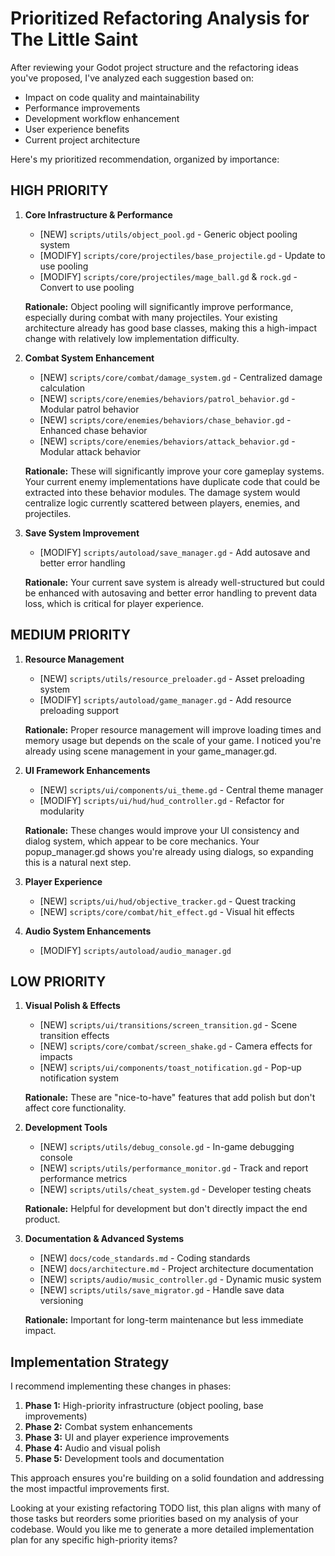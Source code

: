 # Prioritized Refactoring Analysis for The Little Saint

After reviewing your Godot project structure and the refactoring ideas you've proposed, I've analyzed each suggestion based on:
- Impact on code quality and maintainability
- Performance improvements
- Development workflow enhancement
- User experience benefits
- Current project architecture

Here's my prioritized recommendation, organized by importance:

## HIGH PRIORITY

1. **Core Infrastructure & Performance**
   - [NEW] `scripts/utils/object_pool.gd` - Generic object pooling system
   - [MODIFY] `scripts/core/projectiles/base_projectile.gd` - Update to use pooling
   - [MODIFY] `scripts/core/projectiles/mage_ball.gd` & `rock.gd` - Convert to use pooling
   
   **Rationale:** Object pooling will significantly improve performance, especially during combat with many projectiles. Your existing architecture already has good base classes, making this a high-impact change with relatively low implementation difficulty.

2. **Combat System Enhancement**
   - [NEW] `scripts/core/combat/damage_system.gd` - Centralized damage calculation
   - [NEW] `scripts/core/enemies/behaviors/patrol_behavior.gd` - Modular patrol behavior
   - [NEW] `scripts/core/enemies/behaviors/chase_behavior.gd` - Enhanced chase behavior
   - [NEW] `scripts/core/enemies/behaviors/attack_behavior.gd` - Modular attack behavior
   
   **Rationale:** These will significantly improve your core gameplay systems. Your current enemy implementations have duplicate code that could be extracted into these behavior modules. The damage system would centralize logic currently scattered between players, enemies, and projectiles.

3. **Save System Improvement**
   - [MODIFY] `scripts/autoload/save_manager.gd` - Add autosave and better error handling
   
   **Rationale:** Your current save system is already well-structured but could be enhanced with autosaving and better error handling to prevent data loss, which is critical for player experience.

## MEDIUM PRIORITY

1. **Resource Management**
   - [NEW] `scripts/utils/resource_preloader.gd` - Asset preloading system
   - [MODIFY] `scripts/autoload/game_manager.gd` - Add resource preloading support
   
   **Rationale:** Proper resource management will improve loading times and memory usage but depends on the scale of your game. I noticed you're already using scene management in your game_manager.gd.

2. **UI Framework Enhancements**
   - [NEW] `scripts/ui/components/ui_theme.gd` - Central theme manager
   - [MODIFY] `scripts/ui/hud/hud_controller.gd` - Refactor for modularity

   **Rationale:** These changes would improve your UI consistency and dialog system, which appear to be core mechanics. Your popup_manager.gd shows you're already using dialogs, so expanding this is a natural next step.

3. **Player Experience**
   - [NEW] `scripts/ui/hud/objective_tracker.gd` - Quest tracking
   - [NEW] `scripts/core/combat/hit_effect.gd` - Visual hit effects

4. **Audio System Enhancements**
   - [MODIFY] `scripts/autoload/audio_manager.gd`

   

## LOW PRIORITY

1. **Visual Polish & Effects**
   - [NEW] `scripts/ui/transitions/screen_transition.gd` - Scene transition effects
   - [NEW] `scripts/core/combat/screen_shake.gd` - Camera effects for impacts
   - [NEW] `scripts/ui/components/toast_notification.gd` - Pop-up notification system
   
   **Rationale:** These are "nice-to-have" features that add polish but don't affect core functionality.

2. **Development Tools**
   - [NEW] `scripts/utils/debug_console.gd` - In-game debugging console
   - [NEW] `scripts/utils/performance_monitor.gd` - Track and report performance metrics
   - [NEW] `scripts/utils/cheat_system.gd` - Developer testing cheats
   
   **Rationale:** Helpful for development but don't directly impact the end product.

3. **Documentation & Advanced Systems**
   - [NEW] `docs/code_standards.md` - Coding standards
   - [NEW] `docs/architecture.md` - Project architecture documentation
   - [NEW] `scripts/audio/music_controller.gd` - Dynamic music system
   - [NEW] `scripts/utils/save_migrator.gd` - Handle save data versioning
   
   **Rationale:** Important for long-term maintenance but less immediate impact.

## Implementation Strategy

I recommend implementing these changes in phases:

1. **Phase 1:** High-priority infrastructure (object pooling, base improvements)
2. **Phase 2:** Combat system enhancements  
3. **Phase 3:** UI and player experience improvements
4. **Phase 4:** Audio and visual polish
5. **Phase 5:** Development tools and documentation

This approach ensures you're building on a solid foundation and addressing the most impactful improvements first.

Looking at your existing refactoring TODO list, this plan aligns with many of those tasks but reorders some priorities based on my analysis of your codebase. Would you like me to generate a more detailed implementation plan for any specific high-priority items?